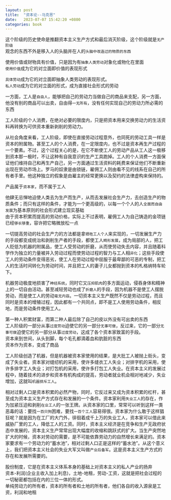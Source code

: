 ```yaml
---
layout: post
title:  "资本论--马克思"
date:   2023-07-07 15:42:20 +0800
categories: book
---
```

这个阶级的历史使命是推翻资本主义生产方式和最后消灭阶级，这个阶级就是`无产阶级`  
观念的东西不外是移入人的头脑并在人的`头脑中改造过的物质的东西`  
  
使用价值或财物具有价值，只是因为有`抽象人类劳动`对象化或物化在里面  
`使用价值`成为它的对立面即价值的表现形式  
  
`具体劳动`成为它的对立面即抽象人类劳动的表现形式。  
`私人劳动`成为它的对立面的形式，成为直接社会形式的劳动  
  
一方面，工人是`自由人`，能够把自己的劳动力当做自己的商品来支配，另一方面，他没有别的商品可以出卖，自由得`一无所有`，没有任何实现自己的劳动力所必需的东西  
  
工人阶级的个人消费，在绝对必要的限度内，只是把资本用来交换劳动力的生活资料再转换为可供资本重新剥削的劳动力。  
  
从社会角度来看，工人阶级，即使在直接劳动过程意外，也同死的劳动工具一样是资本的附属物。甚至工人的个人消费，在一定限度内，也不过是资本再生产过程的一个要素。不过，这个过程关心的是，在它不断使工人的劳动产品从工人这一极移到资本那一极时，不让这种有自我意识的生产工具跑掉。工人的个人消费一方面保证他们维持自己和再生产自己，另一方面通过生活资料的耗费来保证他们不断重新出现在劳动市场上。罗马的奴隶是由锁链，雇佣工人则由看不见的线系在自己的所有者手里。他这种独立的假象是由雇主的经常更换以及契约的法律虚构来保持的。  
  
产品属于`资本家`，而不属于工人  
  
他肆无忌惮地迫使人类去为生产而生产，从而去发展社会生产力，去创造生产的物质条件；而只有这样的条件，才能为一个更高级的，以每一个个人的人`全面而自由发展`为基本原则的社会形式建立现实基础  
由于资本积累而提高的劳动价格，实际上不过表明，雇佣工人为自己铸造的金项链已经`够长够重`，容许把它略微放松一点  
  
一切提高劳动的社会生产力的方法都是拿`牺牲工人个人`来实现的，一切发展生产力的手段都变成统治和剥削生产者的手段，都使工人`畸形发展`，成为局部的人，把工人贬低为机器的附属品，使工人受劳动的折磨，从而使劳动失去内容，并且随着科学作为独立的力量被并入劳动过程而使劳动过程的智力与工人相`异化`；这些手段使工人的劳动条件变得恶劣，使工人在劳动过程中屈服于最卑鄙的可恶的专制，把工人的生活时间转化为劳动时间，并且把工人的妻子儿女都抛到资本的札格纳特车轮下。 
   
机器劳动极度地损害了`神经系统`，同时它又`压抑肌肉`的多方面运动，侵吞身体和精神上的一切自由活动。甚至减轻劳动也成了`折磨人`的手段，因为机器不是使工人摆脱劳动，而是使工人的劳动`毫无内容`。一切资本主义生产既然不仅是劳动过程，而且同时是资本的增殖过程，因此都有一个共同点，即不是工人使用劳动条件，相反地，而是劳动条件使用工人。  
  
第一种人积累财富，而第二种人最后除了自己的皮以外没有可出卖的东西  
工人阶级的一部分从事`过度劳动`迫使它的另一部分`无事可做`，反过来，它的一部分`无事可做`迫使它的另一部分从事`过度劳动`，这成了各个资本家致富的手段。  
资本来到世间，从头到脚，每个毛孔都滴着血和肮脏的东西  
资本作为资本，变成了商品  
  
工人阶级创造了机器，但是机器被资本家使用的结果，是大批工人被抛上街头，变成了失业者。资本家对缝纫机的采用，使许多缝衣工人失业；对排字机的采用，使许多排字工人失业；对打包机的采用，使许多打包工人失业。在资本主义的发展过程中，随着技术的进步和资本有机构成的提高，劳动者就业机会相对地减少，失业增加，这就叫`机器排斥工人`。   

相对过剩人口是资本积累的必然产物，同时，它反过来又成为资本积累的杠杆，甚至成为资本主义生产方式存在和发展的一个条件。资本家利用`失业工人`的存在，作为加紧压迫和剥削`在业工人`的一张王牌。从资本家的口里，常常可以听到这样一类恶毒的话：要找`一百只狗`困难，要找`一百个工人`容易得很。资本家为什么敢于这样猖狂呢？就是因为在工厂的大门外，徘徊着成千上万的失业工人，资本家可以借此来威胁厂里的工人，降低工人的工资。同时，资本主义经济是在竞争和生产无政府状态中发展的，资本主义生产常常出现大幅度的收缩和跳跃式的扩大。当生产突然地扩大的时候，资本对劳动的需要，是不可能依靠劳动力的自然增长来满足的。资本家要求有一个劳动力的“蓄水池”，相对过剩人口正是这样的“蓄水池”。从这个意义上，我们把资本主义社会的失业大军又叫做`产业后备军`。这是资本主义生产方式的存在和发展所需要的。  
  
股份制度，它是在资本主义体系本身的基础上对资本主义的私人产业的扬弃  
资本-利润(企业主收入加上利息)，土地-地租，劳动-工资，这就是把社会过程的一切秘密都包括在内的三位一体的形式。  
单纯劳动力的所有者，资本的所有者和土地的所有者，他们各自的收入源泉是工资，利润和地租

